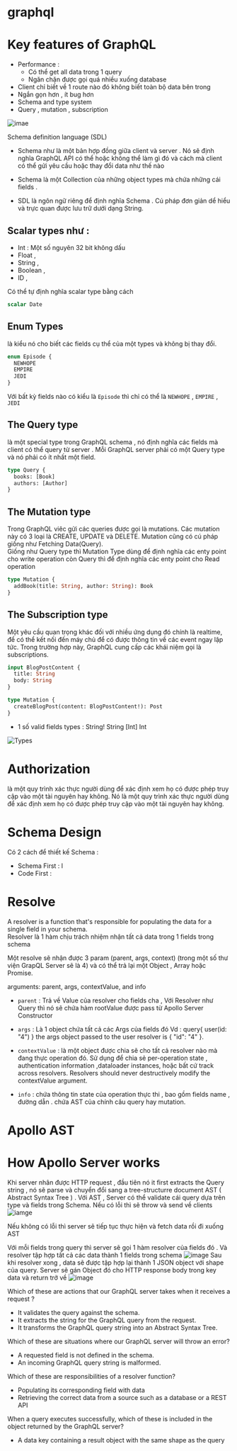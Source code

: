 # graphql

# Key features of GraphQL

- Performance : 
  - Có thể get all data trong 1 query
  - Ngăn chặn được gọi quá nhiều xuống database
- Client chỉ biết về 1 route nào đó không biết toàn bộ data bên trong
- Ngắn gọn hơn , ít bug hơn
- Schema and type system
- Query , mutation , subscription

![imae](https://content.altexsoft.com/media/2019/03/word-image-5.png.webp)

Schema definition language (SDL)

- Schema như là một bản hợp đồng giữa client và server . Nó sẽ định nghĩa GraphQL API có thể hoặc không thể làm gì đó và cách mà client có thể gửi yêu cầu hoặc thay đổi data như thế nào

- Schema là một Collection của những object types mà chứa những cái fields .

- SDL là ngôn ngữ riêng để định nghĩa Schema . Cú pháp đơn giản dể hiểu và trực quan được lưu trữ dưới dạng String.


## Scalar types như : 

- Int : Một số nguyên 32 bit không dấu 
- Float , 
- String , 
- Boolean , 
- ID , 


Có thể tự định nghĩa scalar type bằng cách 
```graphql
scalar Date
```
## Enum Types 

là kiểu nó cho biết các fields cụ thể của một types và không bị thay đổi.
```graphql
enum Episode {
  NEWHOPE
  EMPIRE
  JEDI
}
```
Với bất kỳ fields nào có kiểu là `Episode` thì chỉ có thể là `NEWHOPE` , `EMPIRE` , `JEDI`

## The Query type
là một special type trong GraphQL schema , nó định nghĩa các fields mà client có thể query từ server . Mỗi GraphQL server phải có một Query type và nó phải có ít nhất một field.
```graphql
type Query {
  books: [Book]
  authors: [Author]
}
```

## The Mutation type
Trong GraphQL viêc gửi các queries được gọi là mutations. Các mutation này có 3 loại là CREATE, UPDATE và DELETE. Mutation cũng có cú pháp giống như Fetching Data(Query).</br>
Giống như Query type thì Mutation Type dùng để định nghĩa các enty point cho write operation còn Query thì để định nghĩa các enty point cho Read operation
```graphql
type Mutation {
  addBook(title: String, author: String): Book
}
```

## The Subscription type
Một yêu cầu quan trọng khác đối với nhiều ứng dụng đó chính là realtime, để có thể kết nối đến máy chủ để có được thông tin về các event ngay lập tức. Trong trường hợp này, GraphQL cung cấp các khái niệm gọi là subscriptions.
```graphql
input BlogPostContent {
  title: String
  body: String
}

type Mutation {
  createBlogPost(content: BlogPostContent!): Post
}
```

- 1 số valid fields types :
String!
String
[Int]
Int



![Types](https://res.cloudinary.com/apollographql/image/upload/e_sharpen:50,c_scale,q_90,w_1440,fl_progressive/v1612409235/odyssey/lift-off-part1/type_spacecat_aymp3y_l04j48.jpg)

# Authorization

là một quy trình xác thực người dùng để xác định xem họ có được phép truy cập vào một tài nguyên hay không. Nó là một quy trình xác thực người dùng để xác định xem họ có được phép truy cập vào một tài nguyên hay không.

# Schema Design

Có 2 cách để thiết kế Schema :
- Schema First : l
- Code First :

# Resolve

A resolver is a function that's responsible for populating the data for a single field in your schema.
</br>
Resolver là 1 hàm chịu trách nhiệm nhận tất cả data trong 1 fields trong schema

Một resolve sẽ nhận được 3 param (parent, args, context) (trong một số thư viện GrapQL Server sẽ là 4) và có thể trả lại một Object , Array hoặc Promise.

arguments: parent, args, contextValue, and info

- `parent` : Trả về Value của resolver cho fields cha , Với Resolver như Query thì nó sẽ chứa hàm rootValue được pass từ Apollo Server Constructor
- `args` : Là 1 object chứa tất cả các Args của fields đó
  Vd : query{ user(id: "4") } the args object passed to the user resolver is { "id": "4" }.
- `contextValue` : là một object được chia sẽ cho tất cả resolver nào mà đang thực operation đó. Sử dụng để chia sẻ per-operation state , authentication information ,dataloader instances, hoặc bất cứ track across resolvers.
  Resolvers should never destructively modify the contextValue argument.

- `info` : chứa thông tin state của operation thực thi , bao gồm fields name , đường dẫn . chứa AST của chính câu query hay mutation.


# Apollo AST

# How Apollo Server works

Khi server nhân được HTTP request , đầu tiên nó it first extracts the Query string , nó sẽ parse và chuyển đổi sang a tree-structurre document AST ( Abstract Syntax Tree ) . Với AST , Server có thể validate cái query dựa trên type và fields trong Schema.
Nếu có lỗi thì sẽ throw và send về clients
![iamge](https://res.cloudinary.com/apollographql/image/upload/e_sharpen:50,c_scale,q_90,w_1440,fl_progressive/v1617351987/odyssey/lift-off-part2/lop2-1-03_loipt3.jpg)

Nếu không có lỗi thì  server sẽ tiếp tục thực hiện và fetch data rồi đi xuống AST

Với mỗi fields trong query thì server sẽ gọi 1 hàm resolver của fields đó . Và resolver tập hợp tất cả các data thành 1 fields trong schema
![image](https://res.cloudinary.com/apollographql/image/upload/e_sharpen:50,c_scale,q_90,w_1440,fl_progressive/v1617351987/odyssey/lift-off-part2/lop2-1-04_dlb4vv.jpg)
Sau khi resolver xong , data sẽ được tập hợp lại thành 1 JSON object với shape của query.
Server sẽ gán Object đó cho HTTP response body trong key data và return trở về
![image](https://res.cloudinary.com/apollographql/image/upload/e_sharpen:50,c_scale,q_90,w_1440,fl_progressive/v1617351987/odyssey/lift-off-part2/lop2-1-05_zlgqpw.jpg)


Which of these are actions that our GraphQL server takes when it receives a request ?

- It validates the query against the schema.
- It extracts the string for the GraphQL query from the request.
- It transforms the GraphQL query string into an Abstract Syntax Tree.

Which of these are situations where our GraphQL server will throw an error?

- A requested field is not defined in the schema.
- An incoming GraphQL query string is malformed.

Which of these are responsibilities of a resolver function?

- Populating its corresponding field with data
- Retrieving the correct data from a source such as a database or a REST API
  
When a query executes successfully, which of these is included in the object returned by the GraphQL server?

- A data key containing a result object with the same shape as the query




